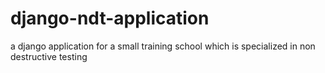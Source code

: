 # django-ndt-application
a django application for a small training school which is specialized in non destructive testing 
